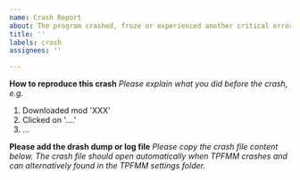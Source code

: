 ```yaml
---
name: Crash Report
about: The program crashed, froze or experienced another critical error?
title: ''
labels: crash
assignees: ''

---
```


**How to reproduce this crash**
*Please explain what you did before the crash, e.g.*
1. Downloaded mod 'XXX'
2. Clicked on '....'
3. ...

**Please add the drash dump or log file**
*Please copy the crash file content below. The crash file should open automatically when TPFMM crashes and can alternatively found in the TPFMM settings folder.*
